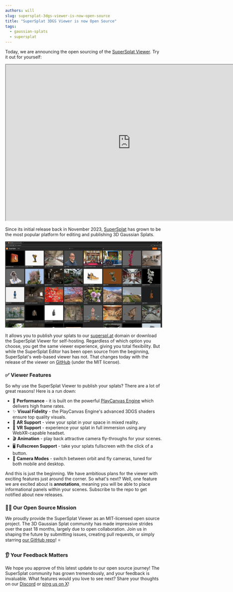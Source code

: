 ```yaml
---
authors: will
slug: supersplat-3dgs-viewer-is-now-open-source
title: "SuperSplat 3DGS Viewer is now Open Source"
tags:
  - gaussian-splats
  - supersplat
---
```


Today, we are announcing the open sourcing of the [SuperSplat Viewer](https://github.com/playcanvas/supersplat-viewer). Try it out for yourself:

<div className="iframe-container">
    <iframe id="viewer" width="800" height="500" allow="fullscreen; xr-spatial-tracking" src="https://superspl.at/s?id=db6ab60b"></iframe>
</div>

<!-- truncate -->

Since its initial release back in November 2023, [SuperSplat](https://superspl.at/) has grown to be the most popular platform for editing and publishing 3D Gaussian Splats.

![SuperSplat Landing Page](/img/supersplat-landing-page.webp)

It allows you to publish your splats to our [superspl.at](https://superspl.at/) domain or download the SuperSplat Viewer for self-hosting. Regardless of which option you choose, you get the same viewer experience, giving you total flexibility. But while the SuperSplat Editor has been open source from the beginning, SuperSplat's web-based viewer has not. That changes today with the release of the viewer on [GitHub](https://github.com/playcanvas/supersplat-viewer) (under the MIT license).

### ✅ Viewer Features

So why use the SuperSplat Viewer to publish your splats? There are a lot of great reasons! Here is a run down:

* 🏃 **Performance** - it is built on the powerful [PlayCanvas Engine](https://github.com/playcanvas/engine) which delivers high frame rates.
* ✨ **Visual Fidelity** - the PlayCanvas Engine's advanced 3DGS shaders ensure top quality visuals.
* 🤳 **AR Support** - view your splat in your space in mixed reality.
* 🥽 **VR Support** - experience your splat in full immersion using any WebXR-capable headset.
* 🎬 **Animation** - play back attractive camera fly-throughs for your scenes.
* 🖥️ **Fullscreen Support** - take your splats fullscreen with the click of a button.
* 🎥 **Camera Modes** - switch between orbit and fly cameras, tuned for both mobile and desktop.

And this is just the beginning. We have ambitious plans for the viewer with exciting features just around the corner. So what's next? Well, one feature we are excited about is **annotations**, meaning you will be able to place informational panels within your scenes. Subscribe to the repo to get notified about new releases.

### 👨‍💻 Our Open Source Mission

We proudly provide the SuperSplat Viewer as an MIT-licensed open source project. The 3D Gaussian Splat community has made impressive strides over the past 18 months, largely due to open collaboration. Join us in shaping the future by submitting issues, creating pull requests, or simply starring [our GitHub repo](https://github.com/playcanvas/supersplat-viewer)! ⭐

### 👂 Your Feedback Matters

We hope you approve of this latest update to our open source journey! The SuperSplat community has grown tremendously, and your feedback is invaluable. What features would you love to see next? Share your thoughts on our [Discord](https://discord.com/invite/T3pnhRTTAY) or [ping us on X](https://x.com/playcanvas)!
